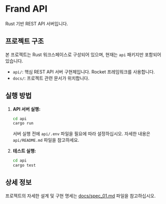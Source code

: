 # Frand API

Rust 기반 REST API 서버입니다.

## 프로젝트 구조

본 프로젝트는 Rust 워크스페이스로 구성되어 있으며, 현재는 `api` 패키지만 포함되어 있습니다.

*   `api/`: 핵심 REST API 서버 구현체입니다. Rocket 프레임워크를 사용합니다.
*   `docs/`: 프로젝트 관련 문서가 위치합니다.

## 실행 방법

1.  **API 서버 실행:**
    ```bash
    cd api
    cargo run
    ```
    서버 실행 전에 `api/.env` 파일을 필요에 따라 설정하십시오. 자세한 내용은 `api/README.md` 파일을 참고하세요.

2.  **테스트 실행:**
    ```bash
    cd api
    cargo test
    ```

## 상세 정보

프로젝트의 자세한 설계 및 구현 명세는 [docs/spec_01.md](docs/spec_01.md) 파일을 참고하십시오.
